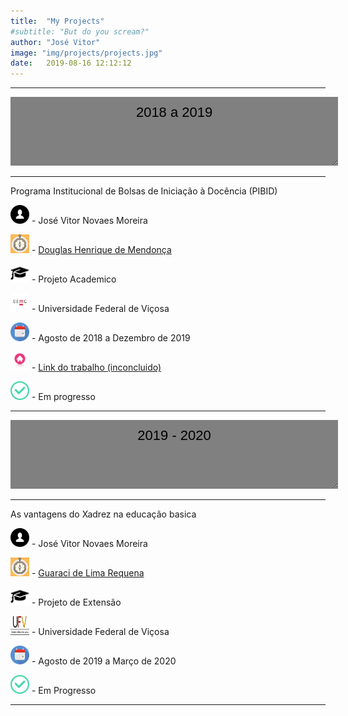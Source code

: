 ```yaml
---
title:  "My Projects"
#subtitle: "But do you scream?"
author: "José Vitor"
image: "img/projects/projects.jpg"
date:   2019-08-16 12:12:12
---
```


______________________________________
<textarea style="text-align: center;width:100%;height:90px;background-color:grey;color:black;border:none;padding:2%;font:22px/30px sans-serif;">
2018 a 2019
</textarea>
______________________________________

Programa Institucional de Bolsas de Iniciação à Docência (PIBID)

<img src="img//icons//aluno.svg" width="30" height="30" /> - José Vitor Novaes Moreira 

<img src="img//icons//orientador.png" width="30" height="30" /> - [Douglas Henrique de Mendonça](http://lattes.cnpq.br/3662975065070488)

<img src="img//icons//chap.png" width="30" height="30" /> - Projeto Academico

<img src="img//icons//ufmg.jpg" width="30" height="30" /> - Universidade Federal de Viçosa 

<img src="img//icons//cal.jpg" width="30" height="30" /> - Agosto de 2018 a Dezembro de 2019

<img src="img//icons//site.png" width="30" height="30" /> - [Link do trabalho (inconcluido)]()

<img src="img//icons//finish.png" width="30" height="30" /> - Em progresso 

______________________________________

<textarea style="text-align: center;width:100%;height:90px;background-color:grey;color:black;border:none;padding:2%;font:22px/30px sans-serif;">
2019 - 2020
</textarea>
______________________________________

As vantagens do Xadrez na educação basica 

<img src="img//icons//aluno.svg" width="30" height="30" /> - José Vitor Novaes Moreira

<img src="img//icons//orientador.png" width="30" height="30" /> - [Guaraci de Lima Requena](http://buscatextual.cnpq.br/buscatextual/visualizacv.do?id=K4477659A2)

<img src="img//icons//chap.png" width="30" height="30" /> - Projeto de Extensão 

<img src="img//icons//UFV.jpg" width="30" height="30" /> - Universidade Federal de Viçosa  

<img src="img//icons//cal.jpg" width="30" height="30" /> - Agosto de 2019 a Março de 2020

<img src="img//icons//finish.png" width="30" height="30" /> - Em Progresso 

______________________________________
